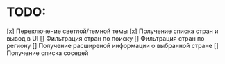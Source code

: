 # TODO:

[x] Переключение светлой/темной темы
[x] Получение списка стран и вывод в UI
[] Фильтрация стран по поиску
[] Фильтрация стран по региону
[] Получение расширеной информации о выбранной стране
[] Получение списка соседей

